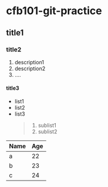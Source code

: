 # cfb101-git-practice
## title1
### title2
1. description1
2. description2
3. ....

#### title3
- list1
- list2
- list3
  > 1. sublist1
  > 2. sublist2
 
 |Name|Age|
 | --- | --- |
 |a|22|
 |b|23|
 |c|24|
